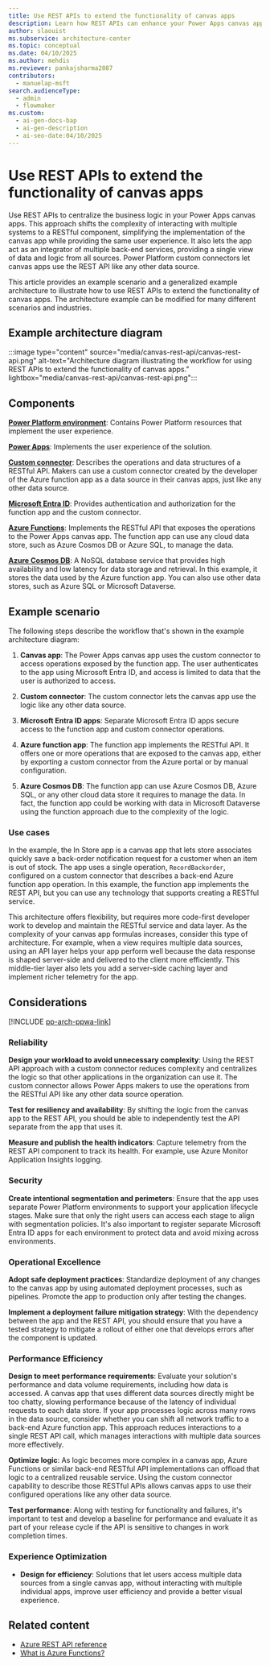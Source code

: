 ```yaml
---
title: Use REST APIs to extend the functionality of canvas apps
description: Learn how REST APIs can enhance your Power Apps canvas apps by shifting complex logic to the server and streamlining app development.
author: slaouist
ms.subservice: architecture-center
ms.topic: conceptual
ms.date: 04/10/2025
ms.author: mehdis
ms.reviewer: pankajsharma2087
contributors:
  - manuelap-msft
search.audienceType:
  - admin
  - flowmaker
ms.custom:
  - ai-gen-docs-bap
  - ai-gen-description
  - ai-seo-date:04/10/2025
---
```


# Use REST APIs to extend the functionality of canvas apps

Use REST APIs to centralize the business logic in your Power Apps canvas apps. This approach shifts the complexity of interacting with multiple systems to a RESTful component, simplifying the implementation of the canvas app while providing the same user experience. It also lets the app act as an integrator of multiple back-end services, providing a single view of data and logic from all sources. Power Platform custom connectors let canvas apps use the REST API like any other data source.

This article provides an example scenario and a generalized example architecture to illustrate how to use REST APIs to extend the functionality of canvas apps. The architecture example can be modified for many different scenarios and industries.

## Example architecture diagram

:::image type="content" source="media/canvas-rest-api/canvas-rest-api.png" alt-text="Architecture diagram illustrating the workflow for using REST APIs to extend the functionality of canvas apps." lightbox="media/canvas-rest-api/canvas-rest-api.png":::

## Components

[**Power Platform environment**](/power-platform/admin/environments-overview): Contains Power Platform resources that implement the user experience.

[**Power Apps**](/power-apps/): Implements the user experience of the solution.

[**Custom connector**](/connectors/custom-connectors/): Describes the operations and data structures of a RESTful API. Makers can use a custom connector created by the developer of the Azure function app as a data source in their canvas apps, just like any other data source.

[**Microsoft Entra ID**](/entra/identity/): Provides authentication and authorization for the function app and the custom connector.

[**Azure Functions**](/azure/azure-functions/): Implements the RESTful API that exposes the operations to the Power Apps canvas app. The function app can use any cloud data store, such as Azure Cosmos DB or Azure SQL, to manage the data.

[**Azure Cosmos DB**](/azure/cosmos-db/): A NoSQL database service that provides high availability and low latency for data storage and retrieval. In this example, it stores the data used by the Azure function app. You can also use other data stores, such as Azure SQL or Microsoft Dataverse.

## Example scenario

The following steps describe the workflow that's shown in the example architecture diagram:

1. **Canvas app**: The Power Apps canvas app uses the custom connector to access operations exposed by the function app. The user authenticates to the app using Microsoft Entra ID, and access is limited to data that the user is authorized to access.

1. **Custom connector**: The custom connector lets the canvas app use the logic like any other data source.

1. **Microsoft Entra ID apps**: Separate Microsoft Entra ID apps secure access to the function app and custom connector operations.

1. **Azure function app**: The function app implements the RESTful API. It offers one or more operations that are exposed to the canvas app, either by exporting a custom connector from the Azure portal or by manual configuration.

1. **Azure Cosmos DB**: The function app can use Azure Cosmos DB, Azure SQL, or any other cloud data store it requires to manage the data. In fact, the function app could be working with data in Microsoft Dataverse using the function approach due to the complexity of the logic.

### Use cases

In the example, the In Store app is a canvas app that lets store associates quickly save a back-order notification request for a customer when an item is out of stock. The app uses a single operation, `RecordBackorder`, configured on a custom connector that describes a back-end Azure function app operation. In this example, the function app implements the REST API, but you can use any technology that supports creating a RESTful service.

This architecture offers flexibility, but requires more code-first developer work to develop and maintain the RESTful service and data layer. As the complexity of your canvas app formulas increases, consider this type of architecture. For example, when a view requires multiple data sources, using an API layer helps your app perform well because the data response is shaped server-side and delivered to the client more efficiently. This middle-tier layer also lets you add a server-side caching layer and implement richer telemetry for the app.

## Considerations

[!INCLUDE [pp-arch-ppwa-link](../../includes/pp-arch-ppwa-link.md)]

### Reliability

**Design your workload to avoid unnecessary complexity**: Using the REST API approach with a custom connector reduces complexity and centralizes the logic so that other applications in the organization can use it. The custom connector allows Power Apps makers to use the operations from the RESTful API like any other data source operation.

**Test for resiliency and availability**: By shifting the logic from the canvas app to the REST API, you should be able to independently test the API separate from the app that uses it.

**Measure and publish the health indicators**: Capture telemetry from the REST API component to track its health. For example, use Azure Monitor Application Insights logging.

### Security

**Create intentional segmentation and perimeters**: Ensure that the app uses separate Power Platform environments to support your application lifecycle stages. Make sure that only the right users can access each stage to align with segmentation policies. It's also important to register separate Microsoft Entra ID apps for each environment to protect data and avoid mixing across environments.

### Operational Excellence

**Adopt safe deployment practices**: Standardize deployment of any changes to the canvas app by using automated deployment processes, such as pipelines. Promote the app to production only after testing the changes.

**Implement a deployment failure mitigation strategy**: With the dependency between the app and the REST API, you should ensure that you have a tested strategy to mitigate a rollout of either one that develops errors after the component is updated.

### Performance Efficiency

**Design to meet performance requirements**: Evaluate your solution's performance and data volume requirements, including how data is accessed. A canvas app that uses different data sources directly might be too chatty, slowing performance because of the latency of individual requests to each data store. If your app processes logic across many rows in the data source, consider whether you can shift all network traffic to a back-end Azure function app. This approach reduces interactions to a single REST API call, which manages interactions with multiple data sources more effectively.

**Optimize logic**: As logic becomes more complex in a canvas app, Azure Functions or similar back-end RESTful API implementations can offload that logic to a centralized reusable service. Using the custom connector capability to describe those RESTful APIs allows canvas apps to use their configured operations like any other data source.

**Test performance**: Along with testing for functionality and failures, it's important to test and develop a baseline for performance and evaluate it as part of your release cycle if the API is sensitive to changes in work completion times.

### Experience Optimization

- **Design for efficiency**: Solutions that let users access multiple data sources from a single canvas app, without interacting with multiple individual apps, improve user efficiency and provide a better visual experience.

## Related content

- [Azure REST API reference](/rest/api/azure/)
- [What is Azure Functions?](/azure/azure-functions/functions-overview?pivots=programming-language-csharp) 
